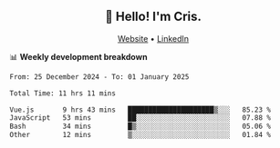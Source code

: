 
<h2 align="center">👋 Hello! I'm Cris.</h2>
<p align="center">
  <a href="https://www.criscunas.dev">Website</a> •
  <a href="https://www.linkedin.com/in/cristophercunas/">LinkedIn</a> 
</p>


📊 **Weekly development breakdown**
<!--START_SECTION:waka-->

```txt
From: 25 December 2024 - To: 01 January 2025

Total Time: 11 hrs 11 mins

Vue.js       9 hrs 43 mins   █████████████████████▒░░░   85.23 %
JavaScript   53 mins         ██░░░░░░░░░░░░░░░░░░░░░░░   07.88 %
Bash         34 mins         █▒░░░░░░░░░░░░░░░░░░░░░░░   05.06 %
Other        12 mins         ▒░░░░░░░░░░░░░░░░░░░░░░░░   01.84 %
```

<!--END_SECTION:waka-->
